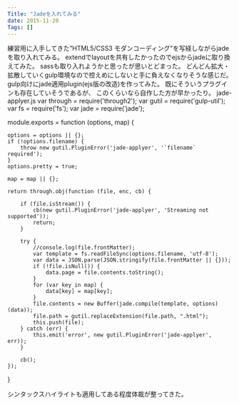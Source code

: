 ```yaml
---
Title: "Jadeを入れてみる"
date: 2015-11-20
Tags: []
---
```


練習用に入手してきた”HTML5/CSS3 モダンコーディング”を写経しながらjadeを取り入れてみる。
extendでlayoutを共有したかったのでejsからjadeに取り換えてみた。
sassも取り入れようかと思ったが思いとどまった。
どんどん拡大・拡散していくgulp環境なので控えめにしないと手に負えなくなりそうな感じだ。
gulp向けにjade適用plugin(ejs版の改造)を作ってみた。
既にそういうプラグインも存在していそうであるが、
このくらいなら自作した方が早かったり。
jade-applyer.js
var through = require('through2');
var gutil = require('gulp-util');
var fs = require('fs');
var jade = require('jade');

module.exports = function (options, map) {

    options = options || {};
    if (!options.filename) {
        throw new gutil.PluginError('jade-applyer', '`filename` required');
    }
    options.pretty = true;

    map = map || {};

    return through.obj(function (file, enc, cb) {

        if (file.isStream()) {
            cb(new gutil.PluginError('jade-applyer', 'Streaming not supported'));
            return;
        }

        try {
            //console.log(file.frontMatter);
            var template = fs.readFileSync(options.filename, 'utf-8');
            var data = JSON.parse(JSON.stringify(file.frontMatter || {}));
            if (!file.isNull()) {
                data.page = file.contents.toString();
            }
            for (var key in map) {
                data[key] = map[key];
            }
            file.contents = new Buffer(jade.compile(template, options)(data));
            file.path = gutil.replaceExtension(file.path, ".html");
            this.push(file);
        } catch (err) {
            this.emit('error', new gutil.PluginError('jade-applyer', err));
        }

        cb();
    });
}

シンタックスハイライトも適用してある程度体裁が整ってきた。
